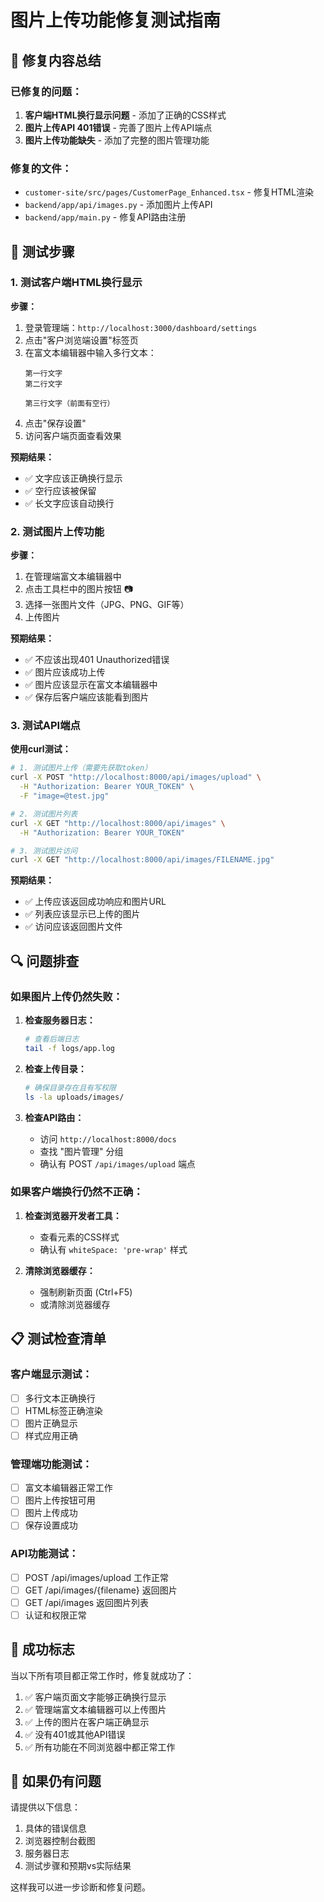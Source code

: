 # 图片上传功能修复测试指南

## 🎯 修复内容总结

### 已修复的问题：
1. **客户端HTML换行显示问题** - 添加了正确的CSS样式
2. **图片上传API 401错误** - 完善了图片上传API端点
3. **图片上传功能缺失** - 添加了完整的图片管理功能

### 修复的文件：
- `customer-site/src/pages/CustomerPage_Enhanced.tsx` - 修复HTML渲染
- `backend/app/api/images.py` - 添加图片上传API
- `backend/app/main.py` - 修复API路由注册

## 🧪 测试步骤

### 1. 测试客户端HTML换行显示

**步骤：**
1. 登录管理端：`http://localhost:3000/dashboard/settings`
2. 点击"客户浏览端设置"标签页
3. 在富文本编辑器中输入多行文本：
   ```
   第一行文字
   第二行文字
   
   第三行文字（前面有空行）
   ```
4. 点击"保存设置"
5. 访问客户端页面查看效果

**预期结果：**
- ✅ 文字应该正确换行显示
- ✅ 空行应该被保留
- ✅ 长文字应该自动换行

### 2. 测试图片上传功能

**步骤：**
1. 在管理端富文本编辑器中
2. 点击工具栏中的图片按钮 📷
3. 选择一张图片文件（JPG、PNG、GIF等）
4. 上传图片

**预期结果：**
- ✅ 不应该出现401 Unauthorized错误
- ✅ 图片应该成功上传
- ✅ 图片应该显示在富文本编辑器中
- ✅ 保存后客户端应该能看到图片

### 3. 测试API端点

**使用curl测试：**

```bash
# 1. 测试图片上传（需要先获取token）
curl -X POST "http://localhost:8000/api/images/upload" \
  -H "Authorization: Bearer YOUR_TOKEN" \
  -F "image=@test.jpg"

# 2. 测试图片列表
curl -X GET "http://localhost:8000/api/images" \
  -H "Authorization: Bearer YOUR_TOKEN"

# 3. 测试图片访问
curl -X GET "http://localhost:8000/api/images/FILENAME.jpg"
```

**预期结果：**
- ✅ 上传应该返回成功响应和图片URL
- ✅ 列表应该显示已上传的图片
- ✅ 访问应该返回图片文件

## 🔍 问题排查

### 如果图片上传仍然失败：

1. **检查服务器日志：**
   ```bash
   # 查看后端日志
   tail -f logs/app.log
   ```

2. **检查上传目录：**
   ```bash
   # 确保目录存在且有写权限
   ls -la uploads/images/
   ```

3. **检查API路由：**
   - 访问 `http://localhost:8000/docs`
   - 查找 "图片管理" 分组
   - 确认有 POST `/api/images/upload` 端点

### 如果客户端换行仍然不正确：

1. **检查浏览器开发者工具：**
   - 查看元素的CSS样式
   - 确认有 `whiteSpace: 'pre-wrap'` 样式

2. **清除浏览器缓存：**
   - 强制刷新页面 (Ctrl+F5)
   - 或清除浏览器缓存

## 📋 测试检查清单

### 客户端显示测试：
- [ ] 多行文本正确换行
- [ ] HTML标签正确渲染
- [ ] 图片正确显示
- [ ] 样式应用正确

### 管理端功能测试：
- [ ] 富文本编辑器正常工作
- [ ] 图片上传按钮可用
- [ ] 图片上传成功
- [ ] 保存设置成功

### API功能测试：
- [ ] POST /api/images/upload 工作正常
- [ ] GET /api/images/{filename} 返回图片
- [ ] GET /api/images 返回图片列表
- [ ] 认证和权限正常

## 🎉 成功标志

当以下所有项目都正常工作时，修复就成功了：

1. ✅ 客户端页面文字能够正确换行显示
2. ✅ 管理端富文本编辑器可以上传图片
3. ✅ 上传的图片在客户端正确显示
4. ✅ 没有401或其他API错误
5. ✅ 所有功能在不同浏览器中都正常工作

## 🚨 如果仍有问题

请提供以下信息：
1. 具体的错误信息
2. 浏览器控制台截图
3. 服务器日志
4. 测试步骤和预期vs实际结果

这样我可以进一步诊断和修复问题。
